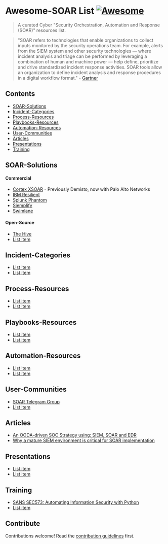 # Awesome-SOAR List [![Awesome](https://awesome.re/badge.svg)](https://awesome.re)

> A curated Cyber "Security Orchestration, Automation and Response (SOAR)" resources list.

>"SOAR refers to technologies that enable organizations to collect inputs monitored by the security operations team. For example, alerts from the SIEM system and other security technologies — where incident analysis and triage can be performed by leveraging a combination of human and machine power — help define, prioritize and drive standardized incident response activities. SOAR tools allow an organization to define incident analysis and response procedures in a digital workflow format." - [Gartner](https://www.gartner.com/en/information-technology/glossary/security-orchestration-automation-response-soar)


## Contents

- [SOAR-Solutions](SOAR-Solutions)
- [Incident-Categories](Incident-Categories)
- [Process-Resources](#Process-Resources)
- [Playbooks-Resources](#Playbooks-Resources)
- [Automation-Resources](#Automation-Resources)
- [User-Communities](#User-Communities)
- [Articles](#Articles)
- [Presentations](#Presentations)
- [Training](#Training)

## SOAR-Solutions

#### Commercial
- [Cortex XSOAR](https://www.demisto.com/) - Previously Demisto, now with Palo Alto Networks
- [IBM Resilient](https://www.ibm.com/my-en/marketplace/resilient-soar-platform)
- [Splunk Phantom](https://www.splunk.com/en_us/software/splunk-security-orchestration-and-automation.html)
- [Siemplify](https://www.siemplify.co/)
- [Swimlane](https://swimlane.com/)

#### Open-Source
- [The Hive](https://thehive-project.org)
- [List item](http://example.com)

## Incident-Categories

- [List item](http://example.com)
- [List item](http://example.com)

## Process-Resources

- [List item](http://example.com)
- [List item](http://example.com)

## Playbooks-Resources

- [List item](http://example.com)
- [List item](http://example.com)

## Automation-Resources

- [List item](http://example.com)
- [List item](http://example.com)

## User-Communities

- [SOAR Telegram Group](http://t.me/CSOAR)
- [List item](http://example.com)

## Articles

- [An OODA-driven SOC Strategy using: SIEM, SOAR and EDR](http://correlatedsecurity.com/an-ooda-driven-soc-strategy-using-siem-soar-edr/)
- [Why a mature SIEM environment is critical for SOAR implementation](http://correlatedsecurity.com/soar-critical-success-factors/)

## Presentations

- [List item](http://example.com)
- [List item](http://example.com)

## Training

- [SANS SEC573: Automating Information Security with Python](https://www.sans.org/course/automating-information-security-with-python)
- [List item](http://example.com)

## Contribute

Contributions welcome! Read the [contribution guidelines](contributing.md) first.

